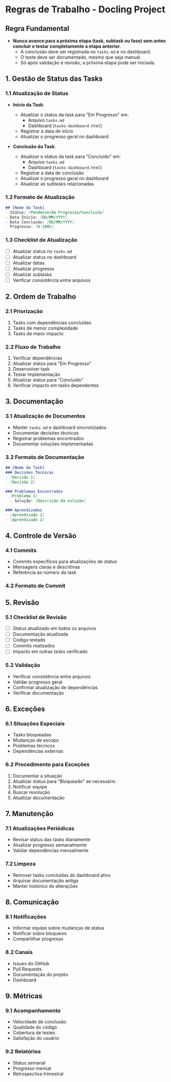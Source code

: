 # Regras de Trabalho - Docling Project

## Regra Fundamental

- **Nunca avance para a próxima etapa (task, subtask ou fase) sem antes concluir e testar completamente a etapa anterior.**
  - A conclusão deve ser registrada no `tasks.md` e no dashboard.
  - O teste deve ser documentado, mesmo que seja manual.
  - Só após validação e revisão, a próxima etapa pode ser iniciada.

## 1. Gestão de Status das Tasks

### 1.1 Atualização de Status
- **Início da Task**:
  - Atualizar o status da task para "Em Progresso" em:
    - Arquivo `tasks.md`
    - Dashboard (`tasks-dashboard.html`)
  - Registrar a data de início
  - Atualizar o progresso geral no dashboard

- **Conclusão da Task**:
  - Atualizar o status da task para "Concluído" em:
    - Arquivo `tasks.md`
    - Dashboard (`tasks-dashboard.html`)
  - Registrar a data de conclusão
  - Atualizar o progresso geral no dashboard
  - Atualizar as subtasks relacionadas

### 1.2 Formato de Atualização
```markdown
## [Nome da Task]
- Status: [Pendente/Em Progresso/Concluído]
- Data Início: [DD/MM/YYYY]
- Data Conclusão: [DD/MM/YYYY]
- Progresso: [0-100%]
```

### 1.3 Checklist de Atualização
- [ ] Atualizar status no `tasks.md`
- [ ] Atualizar status no dashboard
- [ ] Atualizar datas
- [ ] Atualizar progresso
- [ ] Atualizar subtasks
- [ ] Verificar consistência entre arquivos

## 2. Ordem de Trabalho

### 2.1 Priorização
1. Tasks com dependências concluídas
2. Tasks de menor complexidade
3. Tasks de maior impacto

### 2.2 Fluxo de Trabalho
1. Verificar dependências
2. Atualizar status para "Em Progresso"
3. Desenvolver task
4. Testar implementação
5. Atualizar status para "Concluído"
6. Verificar impacto em tasks dependentes

## 3. Documentação

### 3.1 Atualização de Documentos
- Manter `tasks.md` e dashboard sincronizados
- Documentar decisões técnicas
- Registrar problemas encontrados
- Documentar soluções implementadas

### 3.2 Formato de Documentação
```markdown
## [Nome da Task]
### Decisões Técnicas
- [Decisão 1]
- [Decisão 2]

### Problemas Encontrados
- [Problema 1]
  - Solução: [Descrição da solução]

### Aprendizados
- [Aprendizado 1]
- [Aprendizado 2]
```

## 4. Controle de Versão

### 4.1 Commits
- Commits específicos para atualizações de status
- Mensagens claras e descritivas
- Referência ao número da task

### 4.2 Formato de Commit

## 5. Revisão

### 5.1 Checklist de Revisão
- [ ] Status atualizado em todos os arquivos
- [ ] Documentação atualizada
- [ ] Código testado
- [ ] Commits realizados
- [ ] Impacto em outras tasks verificado

### 5.2 Validação
- Verificar consistência entre arquivos
- Validar progresso geral
- Confirmar atualização de dependências
- Verificar documentação

## 6. Exceções

### 6.1 Situações Especiais
- Tasks bloqueadas
- Mudanças de escopo
- Problemas técnicos
- Dependências externas

### 6.2 Procedimento para Exceções
1. Documentar a situação
2. Atualizar status para "Bloqueado" se necessário
3. Notificar equipe
4. Buscar resolução
5. Atualizar documentação

## 7. Manutenção

### 7.1 Atualizações Periódicas
- Revisar status das tasks diariamente
- Atualizar progresso semanalmente
- Validar dependências mensalmente

### 7.2 Limpeza
- Remover tasks concluídas do dashboard ativo
- Arquivar documentação antiga
- Manter histórico de alterações

## 8. Comunicação

### 8.1 Notificações
- Informar equipe sobre mudanças de status
- Notificar sobre bloqueios
- Compartilhar progresso

### 8.2 Canais
- Issues do GitHub
- Pull Requests
- Documentação do projeto
- Dashboard

## 9. Métricas

### 9.1 Acompanhamento
- Velocidade de conclusão
- Qualidade do código
- Cobertura de testes
- Satisfação do usuário

### 9.2 Relatórios
- Status semanal
- Progresso mensal
- Retrospectiva trimestral
